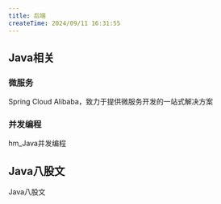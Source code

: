 ```yaml
---
title: 后端
createTime: 2024/09/11 16:31:55
---
```


## Java相关

### 微服务

<CardGrid>  

<LinkCard icon="https://spring-cloud-alibaba-group.github.io/zh-cn/favicon.ico" title="Spring Cloud Alibaba" href="https://spring-cloud-alibaba-group.github.io/zh-cn/">

Spring Cloud Alibaba，致力于提供微服务开发的一站式解决方案

</LinkCard> 

</CardGrid>

### 并发编程

<CardGrid>  

<LinkCard icon="mingcute:doc-line" title="hm_juc" href="https://www.yuque.com/mo_ming/gl7b70/gw2xt5">

hm_Java并发编程

</LinkCard> 

</CardGrid>

## Java八股文

<CardGrid>  

<LinkCard icon="https://javaguide.cn/favicon.ico" title="JavaGuide" href="https://javaguide.cn/home.html">

Java八股文

</LinkCard> 

</CardGrid>

